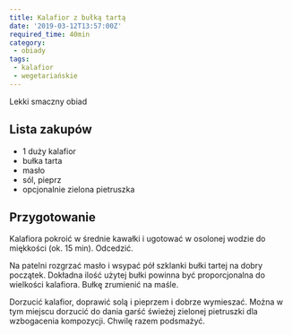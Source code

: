 ```yaml
---
title: Kalafior z bułką tartą
date: '2019-03-12T13:57:00Z'
required_time: 40min
category:
 - obiady
tags:
 - kalafior
 - wegetariańskie
---
```


Lekki smaczny obiad

<!---- splitter ---->

## Lista zakupów

- 1 duży kalafior
- bułka tarta
- masło
- sól, pieprz
- opcjonalnie zielona pietruszka

<!---- splitter ---->

## Przygotowanie

Kalafiora pokroić w średnie kawałki i ugotować w osolonej wodzie do miękkości (ok. 15 min). Odcedzić.

Na patelni rozgrzać masło i wsypać pół szklanki bułki tartej na dobry początek. Dokładna ilość użytej bułki powinna być proporcjonalna do wielkości kalafiora. Bułkę zrumienić na maśle.

Dorzucić kalafior, doprawić solą i pieprzem i dobrze wymieszać. Można w tym miejscu dorzucić do dania garść świeżej zielonej pietruszki dla wzbogacenia kompozycji. Chwilę razem podsmażyć.
